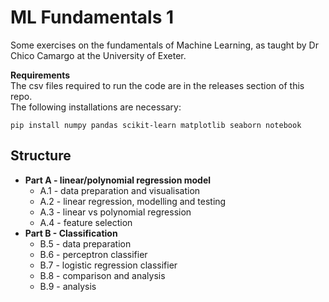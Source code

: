 # ML Fundamentals 1  
Some exercises on the fundamentals of Machine Learning, as taught by Dr Chico Camargo at the University of Exeter.  

**Requirements**  
The csv files required to run the code are in the releases section of this repo.  
The following installations are necessary:
```
pip install numpy pandas scikit-learn matplotlib seaborn notebook
```

## Structure
- **Part A - linear/polynomial regression model**
  - A.1 - data preparation and visualisation
  - A.2 - linear regression, modelling and testing
  - A.3 - linear vs polynomial regression
  - A.4 - feature selection
- **Part B - Classification**
  - B.5 - data preparation
  - B.6 - perceptron classifier
  - B.7 - logistic regression classifier
  - B.8 - comparison and analysis
  - B.9 - analysis

